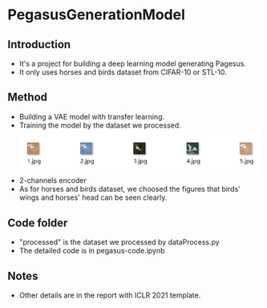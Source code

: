 # PegasusGenerationModel
## Introduction
- It's a project for building a deep learning model generating Pagesus.
- It only uses horses and birds dataset from CIFAR-10 or STL-10.
## Method
- Building a VAE model with transfer learning.
- Training the model by the dataset we processed.
![Horses examples I selected](bird.png)
- 2-channels encoder
- As for horses and birds dataset, we choosed the figures that birds' wings and horses' head can be seen clearly.
## Code folder
- "processed" is the dataset we processed by dataProcess.py
- The detailed code is in pegasus-code.ipynb
## Notes
- Other details are in the report with ICLR 2021 template.

